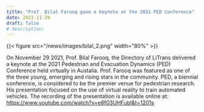 ```yaml
---
title: "Prof. Bilal Farooq gave a keynote at the 2021 PED Conference"
date: 2021-11-29
draft: false
# description:
---
```

{{< figure src="/news/images/bilal_2.png" width="80%" >}}

<!--more-->

On November 29 2021, Prof. Bilal Farooq, the Directory of LiTrans delivered a keynote at the 2021 Pedestrian and Evacuation Dynamics (PED) Conference held virtually in Austalia. 
Prof. Farooq was featured as one of the three young, emerging and rising stars in the community. PED, a biennial conference, is considered to be the premier venue for pedestrian research.
His presentation focused on the use of virtual reality to train automated vehicles. The recording of the presentation is available online at: https://www.youtube.com/watch?v=e6f03UHFubI&t=1201s
